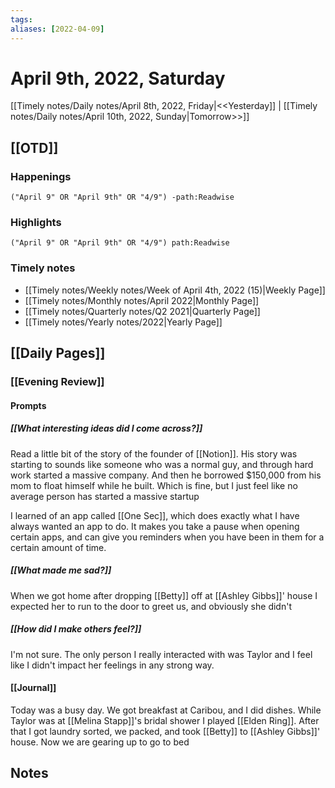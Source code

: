 ```yaml
---
tags:
aliases: [2022-04-09]
---
```


# April 9th, 2022, Saturday

[[Timely notes/Daily notes/April 8th, 2022, Friday|<<Yesterday]] | [[Timely notes/Daily notes/April 10th, 2022, Sunday|Tomorrow>>]]

## [[OTD]]

### Happenings

```query
("April 9" OR "April 9th" OR "4/9") -path:Readwise
```

### Highlights

```query
("April 9" OR "April 9th" OR "4/9") path:Readwise
```

### Timely notes
- [[Timely notes/Weekly notes/Week of April 4th, 2022 (15)|Weekly Page]]
- [[Timely notes/Monthly notes/April 2022|Monthly Page]]
- [[Timely notes/Quarterly notes/Q2 2021|Quarterly Page]]
- [[Timely notes/Yearly notes/2022|Yearly Page]]

## [[Daily Pages]]

### [[Evening Review]]

#### Prompts

##### [[What interesting ideas did I come across?]]

Read a little bit of the story of the founder of [[Notion]]. His story was starting to sounds like someone who was a normal guy, and through hard work started a massive company. And then he borrowed $150,000 from his mom to float himself while he built. Which is fine, but I just feel like no average person has started a massive startup

I learned of an app called [[One Sec]], which does exactly what I have always wanted an app to do. It makes you take a pause when opening certain apps, and can give you reminders when you have been in them for a certain amount of time.

##### [[What made me sad?]]

When we got home after dropping [[Betty]] off at [[Ashley Gibbs]]' house I expected her to run to the door to greet us, and obviously she didn't

##### [[How did I make others feel?]]

I'm not sure. The only person I really interacted with was Taylor and I feel like I didn't impact her feelings in any strong way.

#### [[Journal]]

Today was a busy day. We got breakfast at Caribou, and I did dishes. While Taylor was at [[Melina Stapp]]'s bridal shower I played [[Elden Ring]]. After that I got laundry sorted, we packed, and took [[Betty]] to [[Ashley Gibbs]]' house. Now we are gearing up to go to bed

## Notes
